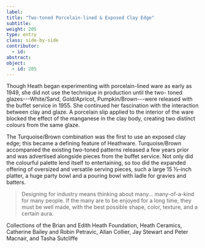 ```yaml
---
label: 
title: "Two-toned Porcelain-lined & Exposed Clay Edge"
subtitle:
weight: 205
type: entry
class: side-by-side
contributor:
  - id:
abstract:
object:
  - id: 205 
---
```


Though Heath began experimenting with porcelain-lined ware as early as 1949, she did not use the technique in production until the two- toned glazes---White/Sand, Gold/Apricot, Pumpkin/Brown---were released with the buffet service in 1955. She continued her fascination with the interaction between clay and glaze. A porcelain slip applied to the interior of the ware blocked the effect of the manganese in the clay body, creating two distinct colours from the same glaze.

The Turquoise/Brown combination was the first to use an exposed clay edge; this became a defining feature of Heathware. Turquoise/Brown accompanied the existing two-toned patterns released a few years prior and was advertised alongside pieces from the buffet service. Not only did the colourful palette lend itself to entertaining, so too did the expanded offering of oversized and versatile serving pieces, such a large 15 ½–inch platter, a huge party bowl and a pouring bowl with ladle for gravies and batters.

>Designing for industry means thinking about many… many-of-a-kind for many people. If the many are to be enjoyed for a long time, they must be well made, with the best possible shape, color, texture, and a certain aura.

Collections of the Brian and Edith Heath Foundation, Heath Ceramics, Catherine Bailey and Robin Petravic, Allan Collier, Jay Stewart and Peter Macnair, and Tasha Sutcliffe